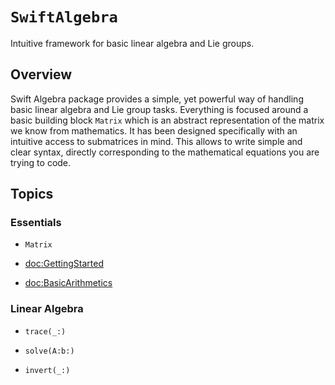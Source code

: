 # ``SwiftAlgebra``

Intuitive framework for basic linear algebra and Lie groups.

## Overview

Swift Algebra package provides a simple, yet powerful way of handling basic linear algebra and Lie group tasks. Everything is focused around a basic building block ``Matrix`` which is an abstract representation of the matrix we know from mathematics. It has been designed specifically with an intuitive access to submatrices in mind. This allows to write simple and clear syntax, directly corresponding to the mathematical equations you are trying to code. 

## Topics

### Essentials

- ``Matrix``

- <doc:GettingStarted>

- <doc:BasicArithmetics>

### Linear Algebra

- ``trace(_:)``

- ``solve(A:b:)``

- ``invert(_:)``
